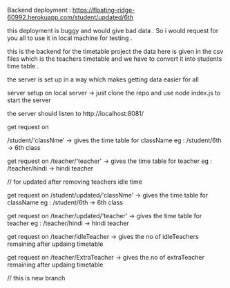 Backend deployment  : https://floating-ridge-60992.herokuapp.com/student/updated/6th
 
 this deployment is buggy and would give bad data .  So i would request for you all to use it in local machine for testing .

this is the backend for the timetable project 
the data here is given in the csv files which is the teachers timetable and we have to convert it into students time table .

the server is set up in a way which makes getting data easier for all

server setup on local server -> just clone the repo and use node index.js to start the server

the server should listen to http://localhost:8081/

get request on 

/student/'classNme' -> gives the time table for className
eg : /student/6th -> 6th class

get request on
/teacher/'teacher' -> gives the time table for teacher
eg : /teacher/hindi -> hindi teacher


 // for updated after removing teachers idle time
 
get request on
/student/updated/'classNme' -> gives the time table for className
eg : /student/6th -> 6th class

get request on
/teacher/updated/'teacher' -> gives the time table for teacher
eg : /teacher/hindi -> hindi teacher

get request on
/teacher/idleTeacher -> gives the no of idleTeachers remaining after updaing timetable

get request on 
/teacher/ExtraTeacher -> gives the no of extraTeacher remaining after updaing timetable

// this is new branch

